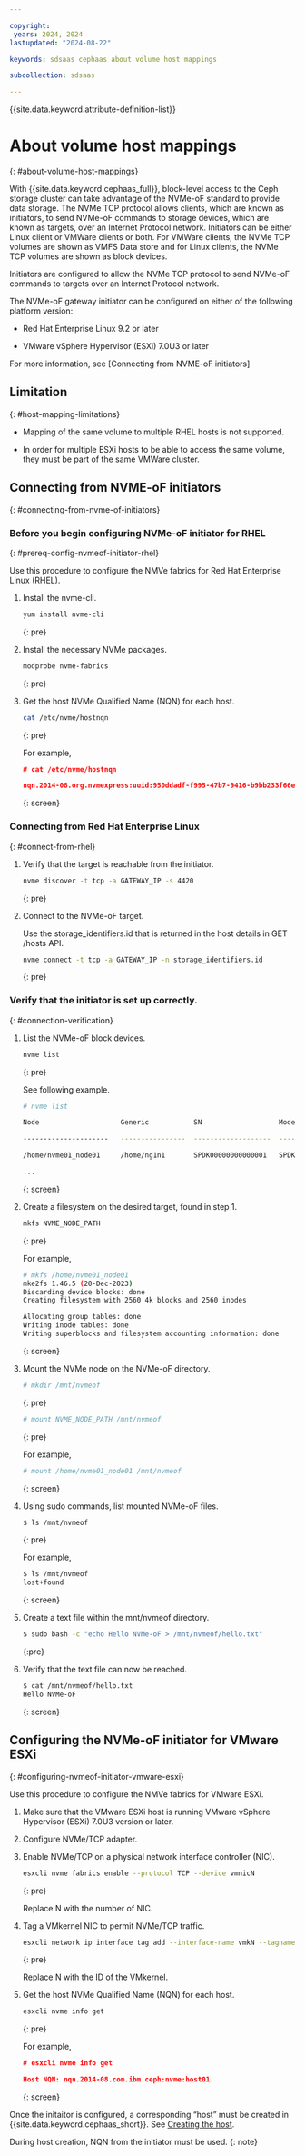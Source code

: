 ```yaml
---

copyright:
 years: 2024, 2024
lastupdated: "2024-08-22"

keywords: sdsaas cephaas about volume host mappings

subcollection: sdsaas

---
```

{{site.data.keyword.attribute-definition-list}}


# About volume host mappings
{: #about-volume-host-mappings}

With {{site.data.keyword.cephaas_full}}, block-level access to the Ceph storage cluster can take advantage of the NVMe-oF standard to provide data storage. The NVMe TCP protocol allows clients, which are known as initiators, to send NVMe-oF commands to storage devices, which are known as targets, over an Internet Protocol network. Initiators can be either Linux client or VMWare clients or both. For VMWare clients, the NVMe TCP volumes are shown as VMFS Data store and for Linux clients, the NVMe TCP volumes are shown as block devices.

Initiators are configured to allow the NVMe TCP protocol to send NVMe-oF commands to targets over an Internet Protocol network.

The NVMe-oF gateway initiator can be configured on either of the following platform version:

* Red Hat Enterprise Linux 9.2 or later

* VMware vSphere Hypervisor (ESXi) 7.0U3 or later


For more information, see [Connecting from NVME-oF initiators]



## Limitation
{: #host-mapping-limitations}


* Mapping of the same volume to multiple RHEL hosts is not supported.

* In order for multiple ESXi hosts to be able to access the same volume, they must be part of the same VMWare cluster.


## Connecting from NVME-oF initiators
{: #connecting-from-nvme-of-initiators}


### Before you begin configuring NVMe-oF initiator for RHEL
{: #prereq-config-nvmeof-initiator-rhel}

Use this procedure to configure the NMVe fabrics for Red Hat Enterprise Linux (RHEL).

1. Install the nvme-cli.

    ```sh
    yum install nvme-cli
    ```
    {: pre}


1. Install the necessary NVMe packages.

    ```sh
    modprobe nvme-fabrics
    ```
    {: pre}


1. Get the host NVMe Qualified Name (NQN) for each host.

    ```sh
    cat /etc/nvme/hostnqn
    ```
    {: pre}

    For example,

    ```json
    # cat /etc/nvme/hostnqn

    nqn.2014-08.org.nvmexpress:uuid:950ddadf-f995-47b7-9416-b9bb233f66e3
    ```
    {: screen}


### Connecting from Red Hat Enterprise Linux
{: #connect-from-rhel}

1. Verify that the target is reachable from the initiator.

    ```sh
    nvme discover -t tcp -a GATEWAY_IP -s 4420
    ```
    {: pre}


1. Connect to the NVMe-oF target.

    Use the storage_identifiers.id that is returned in the host details in GET /hosts API.

    ```sh
    nvme connect -t tcp -a GATEWAY_IP -n storage_identifiers.id
    ```
    {: pre}


### Verify that the initiator is set up correctly.
{: #connection-verification}

1. List the NVMe-oF block devices.

    ```sh
    nvme list
    ```
    {: pre}

    See following example.

    ```sh
    # nvme list

    Node                    Generic           SN                   Model                   Namespace Usage                      Format           FW Rev

    ---------------------   ----------------  -------------------  ----------------------- --------- -------------------------- ---------------- --------

    /home/nvme01_node01     /home/ng1n1       SPDK00000000000001   SPDK bdev Controller    1          10,49  MB /  10,49  MB      4 KiB +  0 B   23.01

    ...

    ```
    {: screen}

2. Create a filesystem on the desired target, found in step 1.

    ```sh
    mkfs NVME_NODE_PATH
    ```
    {: pre}

    For example,

    ```sh
    # mkfs /home/nvme01_node01
    mke2fs 1.46.5 (20-Dec-2023)
    Discarding device blocks: done
    Creating filesystem with 2560 4k blocks and 2560 inodes

    Allocating group tables: done
    Writing inode tables: done
    Writing superblocks and filesystem accounting information: done
    ```
    {: screen}

3. Mount the NVMe node on the NVMe-oF directory.

    ```sh
    # mkdir /mnt/nvmeof
    ```
    {: pre}

    ```sh
    # mount NVME_NODE_PATH /mnt/nvmeof
    ```
    {: pre}

    For example,

    ```sh
    # mount /home/nvme01_node01 /mnt/nvmeof
    ```
    {: screen}

4. Using sudo commands, list mounted NVMe-oF files.

    ```sh
    $ ls /mnt/nvmeof
    ```
    {: pre}

    For example,
    ```sh
    $ ls /mnt/nvmeof
    lost+found
    ```
    {: screen}

5. Create a text file within the mnt/nvmeof directory.

    ```sh
    $ sudo bash -c "echo Hello NVMe-oF > /mnt/nvmeof/hello.txt"
    ```
    {:pre}

6. Verify that the text file can now be reached.

    ```sh
    $ cat /mnt/nvmeof/hello.txt
    Hello NVMe-oF
    ```
    {: screen}


## Configuring the NVMe-oF initiator for VMware ESXi
{: #configuring-nvmeof-initiator-vmware-esxi}

Use this procedure to configure the NMVe fabrics for VMware ESXi.

1. Make sure that the VMware ESXi host is running VMware vSphere Hypervisor (ESXi) 7.0U3 version or later.

2. Configure NVMe/TCP adapter.

3. Enable NVMe/TCP on a physical network interface controller (NIC).

    ```sh
    esxcli nvme fabrics enable --protocol TCP --device vmnicN
    ```
    {: pre}

    Replace N with the number of NIC.

4. Tag a VMkernel NIC to permit NVMe/TCP traffic.

    ```sh
    esxcli network ip interface tag add --interface-name vmkN --tagname NVMeTCP
    ```
    {: pre}

    Replace N with the ID of the VMkernel.

5. Get the host NVMe Qualified Name (NQN) for each host.

    ```sh
    esxcli nvme info get
    ```
    {: pre}

    For example,

    ```json
    # esxcli nvme info get

    Host NQN: nqn.2014-08.com.ibm.ceph:nvme:host01
    ```
    {: screen}

Once the initaitor is configured, a corresponding “host” must be created in {{site.data.keyword.cephaas_short}}. See [Creating the host](/docs/sdsaas?topic=sdsaas-creating-hosts).

During host creation, NQN from the initiator must be used.
{: note}
